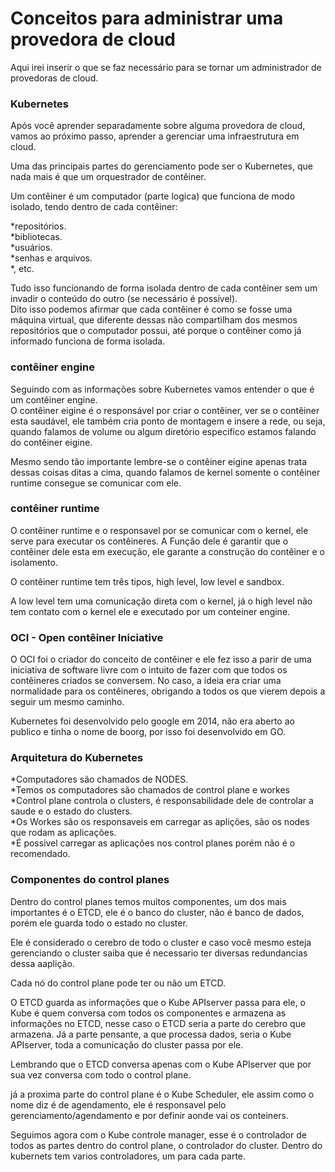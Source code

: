 # Conceitos para administrar uma provedora de cloud
Aqui irei inserir o que se faz necessário para se tornar um administrador de provedoras de cloud.


### Kubernetes 

Após você aprender separadamente sobre alguma provedora de cloud, vamos ao próximo passo, aprender a gerenciar uma infraestrutura em cloud.  
  
Uma das principais partes do gerenciamento pode ser o Kubernetes, que nada mais é que um orquestrador de contêiner.

Um contêiner é um computador (parte logica) que funciona de modo isolado, tendo dentro de cada contêiner:

*repositórios.  
*bibliotecas.  
*usuários.  
*senhas e arquivos.  
*, etc.  

Tudo isso funcionando de forma isolada dentro de cada contêiner sem um invadir o conteúdo do outro (se necessário é possível).  
Dito isso podemos afirmar que cada contêiner é como se fosse uma máquina virtual, que diferente dessas não compartilham dos mesmos repositórios que o computador possui,
até porque o contêiner como já informado funciona de forma isolada.

### contêiner engine

Seguindo com as informações sobre Kubernetes vamos entender o que é um contêiner engine.  
O contêiner eigine é o responsável por criar o contêiner, ver se o contêiner esta saudável, ele também cria ponto de montagem e insere a rede,
ou seja, quando falamos de volume ou algum diretório específico estamos falando do contêiner eigine.

Mesmo sendo tão importante lembre-se o contêiner eigine apenas trata dessas coisas ditas a cima, quando falamos de kernel somente o contêiner runtime consegue se comunicar com ele.  

### contêiner runtime

O contêiner runtime e o responsavel por se comunicar com o kernel, ele serve para executar os contêineres.
A Função dele é garantir que o contêiner dele esta em execução, ele garante a construção do contêiner e o isolamento.

O contêiner runtime tem três tipos, high level, low level e sandbox.

A low level tem uma comunicação direta com o kernel, já o high level não tem contato com o kernel ele e executado por um conteiner engine. 

### OCI - Open contêiner Iniciative 

O OCI foi o criador do conceito de contêiner e ele fez isso a parir de uma iniciativa de software livre com o intuito de fazer com que todos os contêineres criados se conversem.
No caso, a ideia era criar uma normalidade para os contêineres, obrigando a todos os que vierem depois a seguir um mesmo caminho.  

Kubernetes foi desenvolvido pelo google em 2014, não era aberto ao publico e tinha o nome de boorg, por isso foi desenvolvido em GO.

### Arquitetura do Kubernetes

*Computadores são chamados de NODES.  
*Temos os computadores são chamados de control plane e workes   
*Control plane controla o clusters, é responsabilidade dele de controlar a saude e o estado do clusters.  
*Os Workes são os responsaveis em carregar as aplições, são os nodes que rodam as aplicações.  
*É possivel carregar as aplicações nos control planes porém não é o recomendado.  

### Componentes do control planes

Dentro do control planes temos muitos componentes, um dos mais importantes é o ETCD, ele é o banco do cluster, 
não é banco de dados, porém ele guarda todo o estado no cluster.

Ele é considerado o cerebro de todo o cluster e caso você mesmo esteja gerenciando o cluster saiba que é necessario ter diversas redundancias dessa aaplição.

Cada nó do control plane pode ter ou não um ETCD.

O ETCD guarda as informações que o Kube APIserver passa para ele, o Kube é quem conversa com todos os componentes e armazena as informações no ETCD,
nesse caso o ETCD seria a parte do cerebro que armazena. Já a parte pensante, a que processa dados, seria o Kube APIserver, toda a comunicação do cluster passa por ele.

Lembrando que o ETCD conversa apenas com o Kube APIserver que por sua vez conversa com todo o control plane.

já a proxima parte do control plane é o Kube Scheduler, ele assim como o nome diz é de agendamento, ele é responsavel pelo gerenciamento/agendamento e por definir aonde vai os conteiners.

Seguimos agora com o Kube controle manager, esse é o controlador de todos as partes dentro do control plane, o controlador do cluster.
Dentro do kubernets tem varios controladores, um para cada parte.




 

